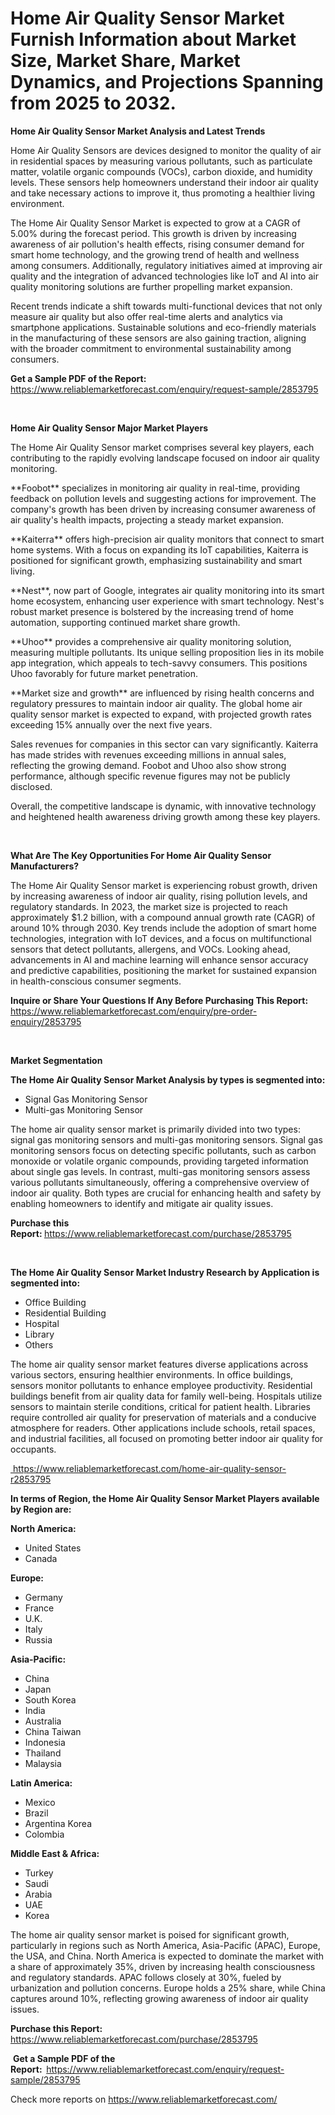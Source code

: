 <p><h1>Home Air Quality Sensor Market Furnish Information about Market Size, Market Share, Market Dynamics, and Projections Spanning from 2025 to 2032.</h1></p><p><strong>Home Air Quality Sensor Market Analysis and Latest Trends</strong></p>
<p><p>Home Air Quality Sensors are devices designed to monitor the quality of air in residential spaces by measuring various pollutants, such as particulate matter, volatile organic compounds (VOCs), carbon dioxide, and humidity levels. These sensors help homeowners understand their indoor air quality and take necessary actions to improve it, thus promoting a healthier living environment. </p><p>The Home Air Quality Sensor Market is expected to grow at a CAGR of 5.00% during the forecast period. This growth is driven by increasing awareness of air pollution's health effects, rising consumer demand for smart home technology, and the growing trend of health and wellness among consumers. Additionally, regulatory initiatives aimed at improving air quality and the integration of advanced technologies like IoT and AI into air quality monitoring solutions are further propelling market expansion. </p><p>Recent trends indicate a shift towards multi-functional devices that not only measure air quality but also offer real-time alerts and analytics via smartphone applications. Sustainable solutions and eco-friendly materials in the manufacturing of these sensors are also gaining traction, aligning with the broader commitment to environmental sustainability among consumers.</p></p>
<p><strong>Get a Sample PDF of the Report:&nbsp;</strong> <a href="https://www.reliablemarketforecast.com/enquiry/request-sample/2853795?utm_campaign=2481&utm_medium=2&utm_source=Github&utm_content=ia&utm_term=12032025&utm_id=home-air-quality-sensor">https://www.reliablemarketforecast.com/enquiry/request-sample/2853795</a></p>
<p>&nbsp;</p>
<p><strong>Home Air Quality Sensor Major Market Players</strong></p>
<p><p>The Home Air Quality Sensor market comprises several key players, each contributing to the rapidly evolving landscape focused on indoor air quality monitoring. </p><p>**Foobot** specializes in monitoring air quality in real-time, providing feedback on pollution levels and suggesting actions for improvement. The company's growth has been driven by increasing consumer awareness of air quality's health impacts, projecting a steady market expansion.</p><p>**Kaiterra** offers high-precision air quality monitors that connect to smart home systems. With a focus on expanding its IoT capabilities, Kaiterra is positioned for significant growth, emphasizing sustainability and smart living. </p><p>**Nest**, now part of Google, integrates air quality monitoring into its smart home ecosystem, enhancing user experience with smart technology. Nest's robust market presence is bolstered by the increasing trend of home automation, supporting continued market share growth.</p><p>**Uhoo** provides a comprehensive air quality monitoring solution, measuring multiple pollutants. Its unique selling proposition lies in its mobile app integration, which appeals to tech-savvy consumers. This positions Uhoo favorably for future market penetration.</p><p>**Market size and growth** are influenced by rising health concerns and regulatory pressures to maintain indoor air quality. The global home air quality sensor market is expected to expand, with projected growth rates exceeding 15% annually over the next five years.</p><p>Sales revenues for companies in this sector can vary significantly. Kaiterra has made strides with revenues exceeding millions in annual sales, reflecting the growing demand. Foobot and Uhoo also show strong performance, although specific revenue figures may not be publicly disclosed.</p><p>Overall, the competitive landscape is dynamic, with innovative technology and heightened health awareness driving growth among these key players.</p></p>
<p>&nbsp;</p>
<p><strong>What Are The Key Opportunities For Home Air Quality Sensor Manufacturers?</strong></p>
<p><p>The Home Air Quality Sensor market is experiencing robust growth, driven by increasing awareness of indoor air quality, rising pollution levels, and regulatory standards. In 2023, the market size is projected to reach approximately $1.2 billion, with a compound annual growth rate (CAGR) of around 10% through 2030. Key trends include the adoption of smart home technologies, integration with IoT devices, and a focus on multifunctional sensors that detect pollutants, allergens, and VOCs. Looking ahead, advancements in AI and machine learning will enhance sensor accuracy and predictive capabilities, positioning the market for sustained expansion in health-conscious consumer segments.</p></p>
<p><strong>Inquire or Share Your Questions If Any Before Purchasing This Report:</strong> <a href="https://www.reliablemarketforecast.com/enquiry/pre-order-enquiry/2853795?utm_campaign=2481&utm_medium=2&utm_source=Github&utm_content=ia&utm_term=12032025&utm_id=home-air-quality-sensor">https://www.reliablemarketforecast.com/enquiry/pre-order-enquiry/2853795</a></p>
<p>&nbsp;</p>
<p><strong>Market Segmentation</strong></p>
<p><strong>The Home Air Quality Sensor Market Analysis by types is segmented into:</strong></p>
<p><ul><li>Signal Gas Monitoring Sensor</li><li>Multi-gas Monitoring Sensor</li></ul></p>
<p><p>The home air quality sensor market is primarily divided into two types: signal gas monitoring sensors and multi-gas monitoring sensors. Signal gas monitoring sensors focus on detecting specific pollutants, such as carbon monoxide or volatile organic compounds, providing targeted information about single gas levels. In contrast, multi-gas monitoring sensors assess various pollutants simultaneously, offering a comprehensive overview of indoor air quality. Both types are crucial for enhancing health and safety by enabling homeowners to identify and mitigate air quality issues.</p></p>
<p><strong>Purchase this Report:&nbsp;</strong><a href="https://www.reliablemarketforecast.com/purchase/2853795?utm_campaign=2481&utm_medium=2&utm_source=Github&utm_content=ia&utm_term=12032025&utm_id=home-air-quality-sensor">https://www.reliablemarketforecast.com/purchase/2853795</a></p>
<p>&nbsp;</p>
<p><strong>The Home Air Quality Sensor Market Industry Research by Application is segmented into:</strong></p>
<p><ul><li>Office Building</li><li>Residential Building</li><li>Hospital</li><li>Library</li><li>Others</li></ul></p>
<p><p>The home air quality sensor market features diverse applications across various sectors, ensuring healthier environments. In office buildings, sensors monitor pollutants to enhance employee productivity. Residential buildings benefit from air quality data for family well-being. Hospitals utilize sensors to maintain sterile conditions, critical for patient health. Libraries require controlled air quality for preservation of materials and a conducive atmosphere for readers. Other applications include schools, retail spaces, and industrial facilities, all focused on promoting better indoor air quality for occupants.</p></p>
<p><a href="https://www.reliablemarketforecast.com/home-air-quality-sensor-r2853795?utm_campaign=2481&utm_medium=2&utm_source=Github&utm_content=ia&utm_term=12032025&utm_id=home-air-quality-sensor">&nbsp;https://www.reliablemarketforecast.com/home-air-quality-sensor-r2853795</a></p>
<p><strong>In terms of Region, the Home Air Quality Sensor Market Players available by Region are:</strong></p>
<p>
    <p> <strong> North America: </strong>
        <ul>
            <li>United States</li>
            <li>Canada</li>
        </ul>
        </p> 
    <p> <strong> Europe: </strong>
        <ul>
            <li>Germany</li>
            <li>France</li>
            <li>U.K.</li>
            <li>Italy</li>
            <li>Russia</li>
        </ul>
        </p> 
    <p> <strong> Asia-Pacific: </strong>
        <ul>
            <li>China</li>
            <li>Japan</li>
            <li>South Korea</li>
            <li>India</li>
            <li>Australia</li>
            <li>China Taiwan</li>
            <li>Indonesia</li>
            <li>Thailand</li>
            <li>Malaysia</li>
        </ul>
        </p> 
    <p> <strong> Latin America: </strong>
        <ul>
            <li>Mexico</li>
            <li>Brazil</li>
            <li>Argentina Korea</li>
            <li>Colombia</li>
        </ul>
        </p> 
    <p> <strong> Middle East & Africa: </strong>
        <ul>
            <li>Turkey</li>
            <li>Saudi</li>
            <li>Arabia</li>
            <li>UAE</li>
            <li>Korea</li>
        </ul>
    </p>
    </p>
<p><p>The home air quality sensor market is poised for significant growth, particularly in regions such as North America, Asia-Pacific (APAC), Europe, the USA, and China. North America is expected to dominate the market with a share of approximately 35%, driven by increasing health consciousness and regulatory standards. APAC follows closely at 30%, fueled by urbanization and pollution concerns. Europe holds a 25% share, while China captures around 10%, reflecting growing awareness of indoor air quality issues.</p></p>
<p><strong>Purchase this Report: </strong><a href="https://www.reliablemarketforecast.com/purchase/2853795?utm_campaign=2481&utm_medium=2&utm_source=Github&utm_content=ia&utm_term=12032025&utm_id=home-air-quality-sensor">https://www.reliablemarketforecast.com/purchase/2853795</a></p>
<p>&nbsp;<strong>Get a Sample PDF of the Report:&nbsp;&nbsp;</strong><a href="https://www.reliablemarketforecast.com/enquiry/request-sample/2853795?utm_campaign=2481&utm_medium=2&utm_source=Github&utm_content=ia&utm_term=12032025&utm_id=home-air-quality-sensor">https://www.reliablemarketforecast.com/enquiry/request-sample/2853795</a></p>
<p><strong></strong></p>
<p>Check more reports on <a href="https://www.reliablemarketforecast.com/?utm_campaign=2481&utm_medium=2&utm_source=Github&utm_content=ia&utm_term=12032025&utm_id=home-air-quality-sensor">https://www.reliablemarketforecast.com/</a></p>